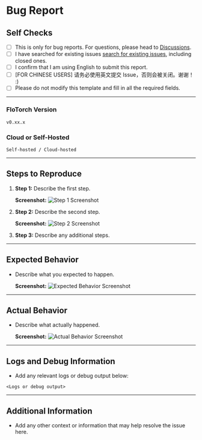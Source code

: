 # Bug Report

## Self Checks

- [ ] This is only for bug reports. For questions, please head to [Discussions](https://github.com/your-repo/discussions).
- [ ] I have searched for existing issues [search for existing issues](https://github.com/your-repo/issues), including closed ones.
- [ ] I confirm that I am using English to submit this report.
- [ ] [FOR CHINESE USERS] 请务必使用英文提交 Issue，否则会被关闭。谢谢！ :)
- [ ] Please do not modify this template and fill in all the required fields.

---

### FloTorch Version

```
v0.xx.x
```

### Cloud or Self-Hosted

```
Self-hosted / Cloud-hosted
```

---

## Steps to Reproduce

1. **Step 1:** Describe the first step.
   
   **Screenshot:**
   ![Step 1 Screenshot](url-to-image)

2. **Step 2:** Describe the second step.

   **Screenshot:**
   ![Step 2 Screenshot](url-to-image)

3. **Step 3:** Describe any additional steps.

---

## Expected Behavior

- Describe what you expected to happen.

   **Screenshot:**
   ![Expected Behavior Screenshot](url-to-image)

---

## Actual Behavior

- Describe what actually happened.

   **Screenshot:**
   ![Actual Behavior Screenshot](url-to-image)

---

## Logs and Debug Information

- Add any relevant logs or debug output below:

```text
<Logs or debug output>
```

---

## Additional Information

- Add any other context or information that may help resolve the issue here.
